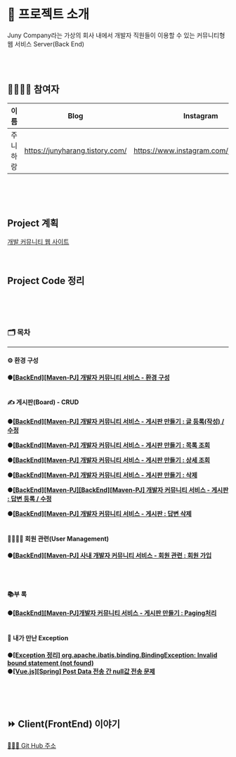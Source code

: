 # 🚀 프로젝트 소개

Juny Company라는 가상의 회사 내에서 개발자 직원들이 이용할 수 있는 커뮤니티형 웹 서비스 Server(Back End)

<br><br>

## 👨‍👨‍👧‍👧 참여자


| 이름     | Blog                            | Instagram                             |
| ---------- | --------------------------------- | --------------------------------------- |
| 주니하랑 | https://junyharang.tistory.com/ | https://www.instagram.com/junyharang/ |

<br><br><br>

## Project 계획

[개발 커뮤니티 웹 사이트](https://productive-ornament-cad.notion.site/66eef05d63514a6a817576dff1762ec0)
<br><br><br>


## Project Code 정리

<br><br><br>

### 🗂 목차

---

#### ⚙️ 환경 구성

**●[\[BackEnd\]\[Maven-PJ\] 개발자 커뮤니티 서비스 - 환경 구성](https://junyharang.tistory.com/209)**
<br><br>

#### ✍️ 게시판(Board) - CRUD

**●[\[BackEnd\]\[Maven-PJ\] 개발자 커뮤니티 서비스 - 게시판 만들기 : 글 등록(작성) / 수정](https://junyharang.tistory.com/210)**
<br>

**●[\[BackEnd\]\[Maven-PJ\] 개발자 커뮤니티 서비스 - 게시판 만들기 : 목록 조회](https://junyharang.tistory.com/218)**
<br>

**●[\[BackEnd\]\[Maven-PJ\] 개발자 커뮤니티 서비스 - 게시판 만들기 : 상세 조회](https://junyharang.tistory.com/220)**
<br>

**●[\[BackEnd\]\[Maven-PJ\] 개발자 커뮤니티 서비스 - 게시판 만들기 : 삭제](https://junyharang.tistory.com/221)**
<br>

**●[\[BackEnd\]\[Maven-PJ\][BackEnd][Maven-PJ] 개발자 커뮤니티 서비스 - 게시판 : 답변 등록 / 수정](https://junyharang.tistory.com/243)**
<br>

**●[\[BackEnd\]\[Maven-PJ\] 개발자 커뮤니티 서비스 - 게시판 : 답변 삭제](https://junyharang.tistory.com/245)**
<br><br>

#### 👨‍👩‍👧‍👦 회원 관련(User Management)

**●[\[BackEnd\]\[Maven-PJ\] 사내 개발자 커뮤니티 서비스 - 회원 관련 : 회원 가입](https://junyharang.tistory.com/255)**

<br><br>

#### 📚부 록

**●[\[BackEnd\]\[Maven-PJ\]개발자 커뮤니티 서비스 - 게시판 만들기 : Paging처리](https://junyharang.tistory.com/211)**
<br><br>

#### 🤔 내가 만난 Exception

**●[\[Exception 정리\] org.apache.ibatis.binding.BindingException: Invalid bound statement (not found)](https://junyharang.tistory.com/213)**
<br>
**●[\[Vue.js\]\[Spring\] Post Data 전송 간 null값 전송 문제](https://junyharang.tistory.com/251)**

<br><br><br>

## ⏩ Client(FrontEnd) 이야기

[🧑🏻‍💻 Git Hub 주소](https://github.com/junyharang-personal-project/development-community-service-client)
